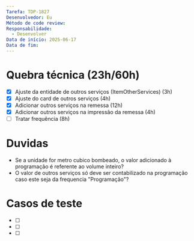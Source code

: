 ```yaml
---
Tarefa: TDP-1827
Desenvolvedor: Eu
Método de code review: 
Responsabilidade:
  - Desenvolver
Data de início: 2025-06-17
Data de fim:
---
```

# Quebra técnica (23h/60h)

- [x] Ajuste da entidade de outros serviços (ItemOtherServices) (3h)
- [x] Ajuste do card de outros serviços (4h)
- [x] Adicionar outros serviços na remessa (12h)
- [x] Adicionar outros serviços na impressão da remessa (4h)
- [ ] Tratar frequência (8h)

# Duvidas

- Se a unidade for metro cubico bombeado, o valor adicionado à programação é referente ao volume inteiro?
- O valor de outros serviços só deve ser contabilizado na programação caso este seja da frequencia "Programação"?
# Casos de teste

- [ ] 
- [ ] 
- [ ] 



